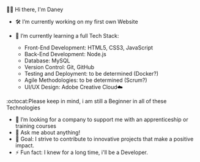 🙋‍♂️ Hi there, I'm Daney


- 🛠 I’m currently working on my first own Website
  
- 🌱 I’m currently learning a full Tech Stack:
  - Front-End Development: HTML5, CSS3, JavaScript
  - Back-End Development: Node.js
  - Database: MySQL
  - Version Control: Git, GitHub
  - Testing and Deployment: to be determined (Docker?)
  - Agile Methodologies: to be determined (Scrum?)
  - UI/UX Design: Adobe Creative Cloud☁️

:octocat:Please keep in mind, i am still a Beginner in all of these Technologies

- 🤔 I’m looking for a company to support me with an apprenticeship or training courses
- 💬 Ask me about anything!
- 🧪 Goal: I strive to contribute to innovative projects that make a positive impact.
- ⚡ Fun fact: I knew for a long time, i'll be a Developer.


